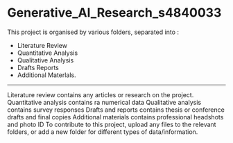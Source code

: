 # Generative_AI_Research_s4840033

This project is organised by various folders, separated into :
- Literature Review
- Quantitative Analysis
- Qualitative Analysis
- Drafts Reports
- Additional Materlals.

---
Literature review contains any articles or research on the project. Quantitative analysis contains ra numerical data Qualitative analysis contains survey responses Drafts and reports contains thesis or conference drafts and final copies Additional materials contains professional headshots and photo ID To contribute to this project, upload any files to the relevant folders, or add a new folder for different types of data/information.
